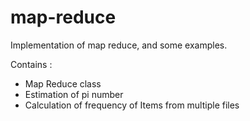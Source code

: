 map-reduce
==========

Implementation of map reduce, and some examples.


Contains :

 - Map Reduce class
 - Estimation of pi number
 - Calculation of frequency of Items from multiple files
